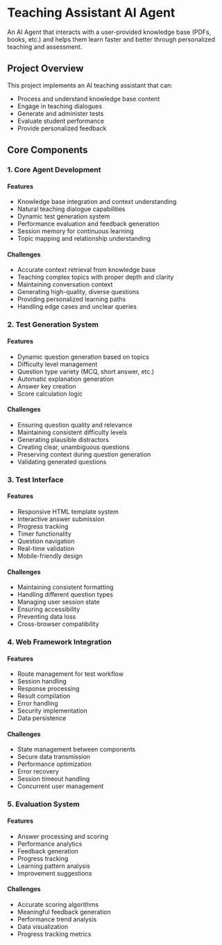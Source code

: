 # Teaching Assistant AI Agent

An AI Agent that interacts with a user-provided knowledge base (PDFs, books, etc.) and helps them learn faster and better through personalized teaching and assessment.

## Project Overview

This project implements an AI teaching assistant that can:
- Process and understand knowledge base content
- Engage in teaching dialogues
- Generate and administer tests
- Evaluate student performance
- Provide personalized feedback

## Core Components

### 1. Core Agent Development

#### Features
- Knowledge base integration and context understanding
- Natural teaching dialogue capabilities
- Dynamic test generation system
- Performance evaluation and feedback generation
- Session memory for continuous learning
- Topic mapping and relationship understanding

#### Challenges
- Accurate context retrieval from knowledge base
- Teaching complex topics with proper depth and clarity
- Maintaining conversation context
- Generating high-quality, diverse questions
- Providing personalized learning paths
- Handling edge cases and unclear queries

### 2. Test Generation System

#### Features
- Dynamic question generation based on topics
- Difficulty level management
- Question type variety (MCQ, short answer, etc.)
- Automatic explanation generation
- Answer key creation
- Score calculation logic

#### Challenges
- Ensuring question quality and relevance
- Maintaining consistent difficulty levels
- Generating plausible distractors
- Creating clear, unambiguous questions
- Preserving context during question generation
- Validating generated questions

### 3. Test Interface

#### Features
- Responsive HTML template system
- Interactive answer submission
- Progress tracking
- Timer functionality
- Question navigation
- Real-time validation
- Mobile-friendly design

#### Challenges
- Maintaining consistent formatting
- Handling different question types
- Managing user session state
- Ensuring accessibility
- Preventing data loss
- Cross-browser compatibility

### 4. Web Framework Integration

#### Features
- Route management for test workflow
- Session handling
- Response processing
- Result compilation
- Error handling
- Security implementation
- Data persistence

#### Challenges
- State management between components
- Secure data transmission
- Performance optimization
- Error recovery
- Session timeout handling
- Concurrent user management

### 5. Evaluation System

#### Features
- Answer processing and scoring
- Performance analytics
- Feedback generation
- Progress tracking
- Learning pattern analysis
- Improvement suggestions

#### Challenges
- Accurate scoring algorithms
- Meaningful feedback generation
- Performance trend analysis
- Data visualization
- Progress tracking metrics
